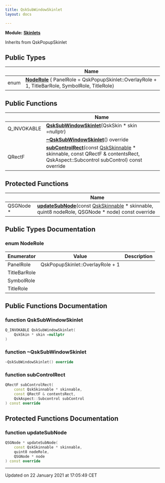 ```yaml
---
title: QskSubWindowSkinlet
layout: docs

---
```



**Module:** **[Skinlets](/docs/modules/group___skinlets/)**



Inherits from QskPopupSkinlet

## Public Types

|                | Name           |
| -------------- | -------------- |
| enum| **[NodeRole](/docs/classes/class_qsk_sub_window_skinlet/#enum-noderole)** { PanelRole = QskPopupSkinlet::OverlayRole + 1, TitleBarRole, SymbolRole, TitleRole} |

## Public Functions

|                | Name           |
| -------------- | -------------- |
| Q_INVOKABLE | **[QskSubWindowSkinlet](/docs/classes/class_qsk_sub_window_skinlet/#function-qsksubwindowskinlet)**(QskSkin * skin =nullptr) |
| | **[~QskSubWindowSkinlet](/docs/classes/class_qsk_sub_window_skinlet/#function-~qsksubwindowskinlet)**() override |
| QRectF | **[subControlRect](/docs/classes/class_qsk_sub_window_skinlet/#function-subcontrolrect)**(const [QskSkinnable](/docs/classes/class_qsk_skinnable/) * skinnable, const QRectF & contentsRect, QskAspect::Subcontrol subControl) const override |

## Protected Functions

|                | Name           |
| -------------- | -------------- |
| QSGNode * | **[updateSubNode](/docs/classes/class_qsk_sub_window_skinlet/#function-updatesubnode)**(const [QskSkinnable](/docs/classes/class_qsk_skinnable/) * skinnable, quint8 nodeRole, QSGNode * node) const override |

## Public Types Documentation

### enum NodeRole

| Enumerator | Value | Description |
| ---------- | ----- | ----------- |
| PanelRole | QskPopupSkinlet::OverlayRole + 1|   |
| TitleBarRole | |   |
| SymbolRole | |   |
| TitleRole | |   |




## Public Functions Documentation

### function QskSubWindowSkinlet

```cpp
Q_INVOKABLE QskSubWindowSkinlet(
    QskSkin * skin =nullptr
)
```


### function ~QskSubWindowSkinlet

```cpp
~QskSubWindowSkinlet() override
```


### function subControlRect

```cpp
QRectF subControlRect(
    const QskSkinnable * skinnable,
    const QRectF & contentsRect,
    QskAspect::Subcontrol subControl
) const override
```


## Protected Functions Documentation

### function updateSubNode

```cpp
QSGNode * updateSubNode(
    const QskSkinnable * skinnable,
    quint8 nodeRole,
    QSGNode * node
) const override
```


-------------------------------

Updated on 22 January 2021 at 17:05:49 CET